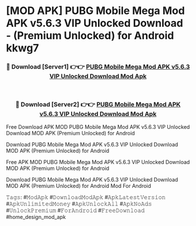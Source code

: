 # [MOD APK] PUBG Mobile Mega Mod APK v5.6.3 VIP Unlocked Download - (Premium Unlocked) for Android kkwg7



<div align="center">
<h3>🔴 Download [Server1] 👉👉 <a href="https://momento.my/?title=PUBG_Mobile_Mega_Mod_APK_v5.6.3_VIP_Unlocked_Download">PUBG Mobile Mega Mod APK v5.6.3 VIP Unlocked Download Mod Apk</a></h3><br>

<h3>🔴 Download [Server2] 👉👉 <a href="https://momento.my/?title=PUBG_Mobile_Mega_Mod_APK_v5.6.3_VIP_Unlocked_Download">PUBG Mobile Mega Mod APK v5.6.3 VIP Unlocked Download Mod Apk</a></h3>
</div>



Free Download APK MOD PUBG Mobile Mega Mod APK v5.6.3 VIP Unlocked Download MOD APK (Premium Unlocked) for Android

Download PUBG Mobile Mega Mod APK v5.6.3 VIP Unlocked Download MOD APK (Premium Unlocked) for Android

Free APK MOD PUBG Mobile Mega Mod APK v5.6.3 VIP Unlocked Download MOD APK (Premium Unlocked) for Android

Download PUBG Mobile Mega Mod APK v5.6.3 VIP Unlocked Download MOD APK (Premium Unlocked) for Android Mod For Android

𝚃𝚊𝚐𝚜: #𝙼𝚘𝚍𝙰𝚙𝚔 #𝙳𝚘𝚠𝚗𝚕𝚘𝚊𝚍𝙼𝚘𝚍𝙰𝚙𝚔 #𝙰𝚙𝚔𝙻𝚊𝚝𝚎𝚜𝚝𝚅𝚎𝚛𝚜𝚒𝚘𝚗 #𝙰𝚙𝚔𝚄𝚗𝚕𝚒𝚖𝚒𝚝𝚎𝚍𝙼𝚘𝚗𝚎𝚢 #𝙰𝚙𝚔𝚄𝚗𝚕𝚘𝚌𝚔𝙰𝚕𝚕 #𝙰𝚙𝚔𝙽𝚘𝙰𝚍𝚜 #𝚄𝚗𝚕𝚘𝚌𝚔𝙿𝚛𝚎𝚖𝚒𝚞𝚖 #𝙵𝚘𝚛𝙰𝚗𝚍𝚛𝚘𝚒𝚍 #𝙵𝚛𝚎𝚎𝙳𝚘𝚠𝚗𝚕𝚘𝚊𝚍 #home_design_mod_apk
